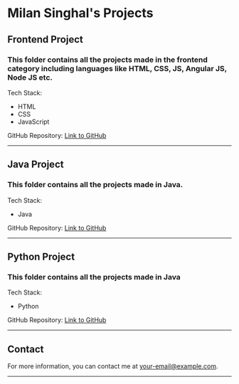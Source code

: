 # Milan Singhal's Projects

## Frontend Project

### This folder contains all the projects made in the frontend category including languages like HTML, CSS, JS, Angular JS, Node JS etc.
 
Tech Stack:
- HTML
- CSS
- JavaScript
 
GitHub Repository: [Link to GitHub](link)

---

## Java Project

### This folder contains all the projects made in Java.

Tech Stack:
- Java

GitHub Repository: [Link to GitHub](link)

---

## Python Project

### This folder contains all the projects made in Java

Tech Stack:
- Python

GitHub Repository: [Link to GitHub](link)

---

## Contact
For more information, you can contact me at [your-email@example.com](mailto:singhamilan92@gmail.com).

---


